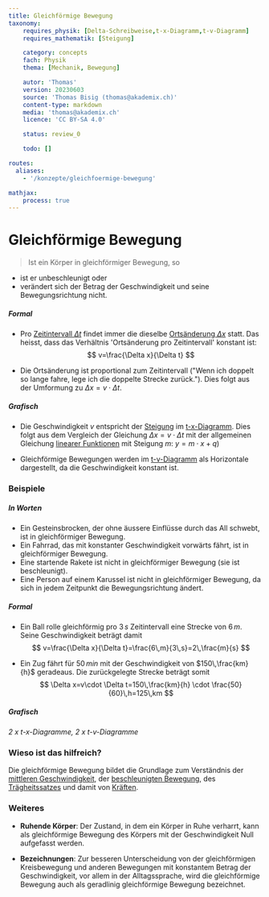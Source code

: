 ```yaml
---
title: Gleichförmige Bewegung
taxonomy:
	requires_physik: [Delta-Schreibweise,t-x-Diagramm,t-v-Diagramm]
	requires_mathematik: [Steigung]

	category: concepts
	fach: Physik
	thema: [Mechanik, Bewegung]

	autor: 'Thomas'
	version: 20230603
	source: 'Thomas Bisig (thomas@akademix.ch)'
	content-type: markdown
	media: 'thomas@akademix.ch'
	licence: 'CC BY-SA 4.0'

	status: review_0

	todo: []

routes:
  aliases:
    - '/konzepte/gleichfoermige-bewegung'

mathjax:
	process: true
---
```



# Gleichförmige Bewegung

> Ist ein Körper in gleichförmiger Bewegung, so
- ist er unbeschleunigt oder
- verändert sich der Betrag der Geschwindigkeit und seine Bewegungsrichtung nicht.

##### Formal
- Pro [Zeitintervall $\Delta t$][1] findet immer die dieselbe [Ortsänderung $\Delta x$][1] statt. Das heisst, dass das Verhältnis 'Ortsänderung pro Zeitintervall' konstant ist:
$$
v=\frac{\Delta x}{\Delta t}
$$

- Die Ortsänderung ist proportional zum Zeitintervall ("Wenn ich doppelt so lange fahre, lege ich die doppelte Strecke zurück."). Dies folgt aus der Umformung zu $\Delta x=v\cdot \Delta t$.

##### Grafisch 
- Die Geschwindigkeit $v$ entspricht der [Steigung][3] im [t-x-Diagramm][2]. Dies folgt aus dem Vergleich der Gleichung $\Delta x=v\cdot \Delta t$ mit der allgemeinen Gleichung [linearer Funktionen][4] mit Steigung $m$: $y=m\cdot x+q$)

- Gleichförmige Bewegungen werden im [t-v-Diagramm][4] als Horizontale dargestellt, da die Geschwindigkeit konstant ist.


### Beispiele

##### In Worten
- Ein Gesteinsbrocken, der ohne äussere Einflüsse durch das All schwebt, ist in gleichförmiger Bewegung.
- Ein Fahrrad, das mit konstanter Geschwindigkeit vorwärts fährt, ist in gleichförmiger Bewegung.
- Eine startende Rakete ist nicht in gleichförmiger Bewegung (sie ist beschleunigt).
- Eine Person auf einem Karussel ist nicht in gleichförmiger Bewegung, da sich in jedem Zeitpunkt die Bewegungsrichtung ändert.

##### Formal
- Ein Ball rolle gleichförmig pro $3\,s$ Zeitintervall eine Strecke von $6\,m$. Seine Geschwindigkeit beträgt damit
$$
v=\frac{\Delta x}{\Delta t}=\frac{6\,m}{3\,s}=2\,\frac{m}{s}
$$

- Ein Zug fährt für $50\,min$ mit der Geschwindigkeit von $150\,\frac{km}{h}$ geradeaus. Die zurückgelegte Strecke beträgt somit
$$
\Delta x=v\cdot \Delta t=150\,\frac{km}{h} \cdot \frac{50}{60}\,h=125\,km
$$

##### Grafisch
_2 x t-x-Diagramme, 2 x t-v-Diagramme_

### Wieso ist das hilfreich?

Die gleichförmige Bewegung bildet die Grundlage zum Verständnis der [mittleren Geschwindigkeit][5], der [beschleunigten Bewegung][6], des [Trägheitssatzes][7] und damit von [Kräften][8].

### Weiteres

- **Ruhende Körper**: Der Zustand, in dem ein Körper in Ruhe verharrt, kann als gleichförmige Bewegung des Körpers mit der Geschwindigkeit Null aufgefasst werden.

- **Bezeichnungen**: Zur besseren Unterscheidung von der gleichförmigen Kreisbewegung und anderen Bewegungen mit konstantem Betrag der Geschwindigkeit, vor allem in der Alltagssprache, wird die gleichförmige Bewegung auch als geradlinig gleichförmige Bewegung bezeichnet.

[1]: <konzepte/konzept-1/> "Name des Konzepts"
[2]: <konzepte/konzept-1/> "Name des Konzepts"
[3]: <konzepte/konzept-1/> "Name des Konzepts"
[4]: <konzepte/konzept-1/> "Name des Konzepts"
[5]: <konzepte/konzept-1/> "Name des Konzepts"
[6]: <konzepte/konzept-1/> "Name des Konzepts"
[7]: <konzepte/konzept-1/> "Name des Konzepts"
[8]: <konzepte/konzept-1/> "Name des Konzepts"
